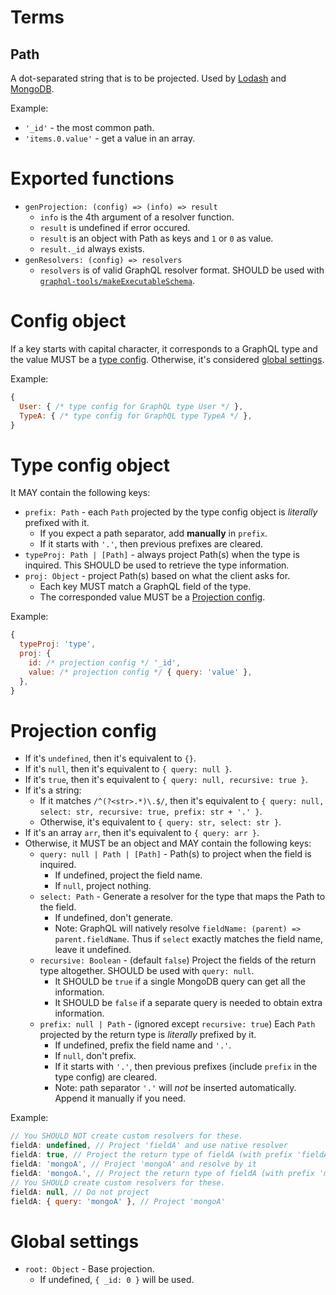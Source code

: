 # Terms

## Path
A dot-separated string that is to be projected. Used by [Lodash](https://lodash.com/docs/4.17.5#get) and [MongoDB](https://docs.mongodb.com/manual/core/document/#document-dot-notation).

Example:
- `'_id'` - the most common path.
- `'items.0.value'` - get a value in an array.

# Exported functions
- `genProjection: (config) => (info) => result`
  - `info` is the 4th argument of a resolver function.
  - `result` is undefined if error occured.
  - `result` is an object with Path as keys and `1` or `0` as value.
  - `result._id` always exists.
- `genResolvers: (config) => resolvers`
  - `resolvers` is of valid GraphQL resolver format. SHOULD be used with [`graphql-tools/makeExecutableSchema`](https://github.com/apollographql/graphql-tools).

# Config object

If a key starts with capital character, it corresponds to a GraphQL type and the value MUST be a [type config](type-config-object).
Otherwise, it's considered [global settings](global-settings).

Example:
```js
{
  User: { /* type config for GraphQL type User */ },
  TypeA: { /* type config for GraphQL type TypeA */ },
}
```

# Type config object

It MAY contain the following keys:
- `prefix: Path` - each `Path` projected by the type config object is _literally_ prefixed with it.
  - If you expect a path separator, add **manually** in `prefix`.
  - If it starts with `'.'`, then previous prefixes are cleared.
- `typeProj: Path | [Path]` - always project Path(s) when the type is inquired. This SHOULD be used to retrieve the type information.
- `proj: Object` - project Path(s) based on what the client asks for.
  - Each key MUST match a GraphQL field of the type.
  - The corresponded value MUST be a [Projection config](projection-config).

Example:
```js
{
  typeProj: 'type',
  proj: {
    id: /* projection config */ '_id',
    value: /* projection config */ { query: 'value' },
  },
}
```

# Projection config

- If it's `undefined`, then it's equivalent to `{}`.
- If it's `null`, then it's equivalent to `{ query: null }`.
- If it's `true`, then it's equivalent to `{ query: null, recursive: true }`.
- If it's a string:
  - If it matches `/^(?<str>.*)\.$/`, then it's equivalent to `{ query: null, select: str, recursive: true, prefix: str + '.' }`.
  - Otherwise, it's equivalent to `{ query: str, select: str }`.
- If it's an array `arr`, then it's equivalent to `{ query: arr }`.
- Otherwise, it MUST be an object and MAY contain the following keys:
  - `query: null | Path | [Path]` - Path(s) to project when the field is inquired.
    - If undefined, project the field name.
    - If `null`, project nothing.
  - `select: Path` - Generate a resolver for the type that maps the Path to the field.
    - If undefined, don't generate.
    - Note: GraphQL will natively resolve `fieldName: (parent) => parent.fieldName`. Thus if `select` exactly matches the field name, leave it undefined.
  - `recursive: Boolean` - (default `false`) Project the fields of the return type altogether. SHOULD be used with `query: null`.
    - It SHOULD be `true` if a single MongoDB query can get all the information.
    - It SHOULD be `false` if a separate query is needed to obtain extra information.
  - `prefix: null | Path` - (ignored except `recursive: true`) Each `Path` projected by the return type is _literally_ prefixed by it.
    - If undefined, prefix the field name and `'.'`.
    - If `null`, don't prefix.
    - If it starts with `'.'`, then previous prefixes (include `prefix` in the type config) are cleared.
    - Note: path separator `'.'` will _not_ be inserted automatically. Append it manually if you need.

Example:
```js
// You SHOULD NOT create custom resolvers for these.
fieldA: undefined, // Project 'fieldA' and use native resolver
fieldA: true, // Project the return type of fieldA (with prefix 'fieldA.') and use native resolver
fieldA: 'mongoA', // Project 'mongoA' and resolve by it
fieldA: 'mongoA.', // Project the return type of fieldA (with prefix 'mongoA.') and resolve by 'mongoA'
// You SHOULD create custom resolvers for these.
fieldA: null, // Do not project
fieldA: { query: 'mongoA' }, // Project 'mongoA'
```

# Global settings

- `root: Object` - Base projection.
  - If undefined, `{ _id: 0 }` will be used.
